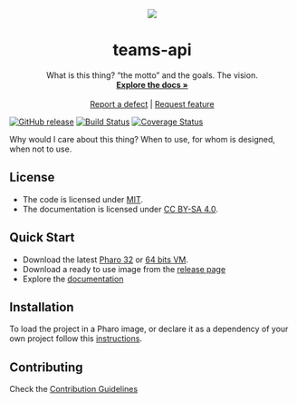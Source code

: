 <p align="center"><img src="assets/logos/128x128.png">
 <h1 align="center">teams-api</h1>
  <p align="center">
    What is this thing? “the motto” and the goals. The vision.
    <br>
    <a href="docs/"><strong>Explore the docs »</strong></a>
    <br>
    <br>
    <a href="https://github.com/Mercap/teams-api/issues/new?labels=Type%3A+Defect">Report a defect</a>
    |
    <a href="https://github.com/Mercap/teams-api/issues/new?labels=Type%3A+Feature">Request feature</a>
  </p>
</p>

[![GitHub release](https://img.shields.io/github/release/Mercap/teams-api.svg)](https://github.com/jescalada/teams-api/releases/latest)
[![Build Status](https://travis-ci.com/Mercap/teams-api.svg?branch=release-candidate)](https://travis-ci.com/Mercap/teams-api)
[![Coverage Status](https://coveralls.io/repos/github/Mercap/teams-api/badge.svg?branch=release-candidate)](https://coveralls.io/github/Mercap/teams-api?branch=release-candidate)

Why would I care about this thing? When to use, for whom is designed, when not to use.

## License
- The code is licensed under [MIT](LICENSE).
- The documentation is licensed under [CC BY-SA 4.0](http://creativecommons.org/licenses/by-sa/4.0/).

## Quick Start

- Download the latest [Pharo 32](https://get.pharo.org/) or [64 bits VM](https://get.pharo.org/64/).
- Download a ready to use image from the [release page](https://github.com/jescalada/teams-api/releases/latest)
- Explore the [documentation](docs/)

## Installation

To load the project in a Pharo image, or declare it as a dependency of your own project follow this [instructions](docs/Installation.md).

## Contributing

Check the [Contribution Guidelines](CONTRIBUTING.md)

